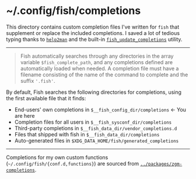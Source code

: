 # ~/.config/fish/completions

This directory contains custom completion files I've written for `fish` that
supplement or replace the included completions. I saved a lot of tedious typing
thanks to [`help2man`][h2m] and the built-in [`fish_update_completions`][fuc]
utility.

[h2m]: https://www.gnu.org/software/help2man/
[fuc]: https://fishshell.com/docs/current/commands.html#fish_update_completions

***

> Fish automatically searches through any directories in the array variable
> `$fish_complete_path`, and any completions defined are automatically loaded
> when needed. A completion file must have a filename consisting of the name of
> the command to complete and the suffix `'.fish'`.

By default, Fish searches the following directories for completions, using the
first available file that it finds:

* End-users' own completions in `$__fish_config_dir/completions` ← You are here
* Completion files for all users in `$__fish_sysconf_dir/completions`
* Third-party completions in `$__fish_data_dir/vendor_completions.d`
* Files that shipped with fish in `$__fish_data_dir/completions`
* Auto-generated files in `$XDG_DATA_HOME/fish/generated_completions`

***

Completions for my own custom functions (`~/.config/fish/{conf.d,functions}`)
are sourced from [`../packages/zgm-completions`][zc].

[zc]: https://github.com/zgracem/dotconfig/tree/main/fish/packages/zgm-completions

